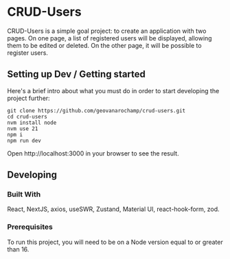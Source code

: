 # CRUD-Users

CRUD-Users is a simple goal project: to create an application with two pages. On one page, a list of registered users will be displayed, allowing them to be edited or deleted. On the other page, it will be possible to register users.

## Setting up Dev / Getting started

Here's a brief intro about what you must do in order to start developing the project further:

```shell
git clone https://github.com/geovanarochamp/crud-users.git
cd crud-users
nvm install node
nvm use 21
npm i
npm run dev

```

Open http://localhost:3000 in your browser to see the result.

## Developing

### Built With

React, NextJS, axios, useSWR, Zustand, Material UI, react-hook-form, zod.

### Prerequisites

To run this project, you will need to be on a Node version equal to or greater than 16.



